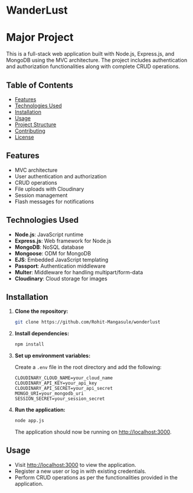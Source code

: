 # WanderLust
# Major Project

This is a full-stack web application built with Node.js, Express.js, and MongoDB using the MVC architecture. The project includes authentication and authorization functionalities along with complete CRUD operations.

## Table of Contents

- [Features](#features)
- [Technologies Used](#technologies-used)
- [Installation](#installation)
- [Usage](#usage)
- [Project Structure](#project-structure)
- [Contributing](#contributing)
- [License](#license)

## Features

- MVC architecture
- User authentication and authorization
- CRUD operations
- File uploads with Cloudinary
- Session management
- Flash messages for notifications

## Technologies Used

- **Node.js**: JavaScript runtime
- **Express.js**: Web framework for Node.js
- **MongoDB**: NoSQL database
- **Mongoose**: ODM for MongoDB
- **EJS**: Embedded JavaScript templating
- **Passport**: Authentication middleware
- **Multer**: Middleware for handling multipart/form-data
- **Cloudinary**: Cloud storage for images

## Installation

1. **Clone the repository:**

    ```bash
    git clone https://github.com/Rohit-Mangasule/wonderlust
    
    ```

2. **Install dependencies:**

    ```bash
    npm install
    ```

3. **Set up environment variables:**

    Create a `.env` file in the root directory and add the following:

    ```env
    CLOUDINARY_CLOUD_NAME=your_cloud_name
    CLOUDINARY_API_KEY=your_api_key
    CLOUDINARY_API_SECRET=your_api_secret
    MONGO_URI=your_mongodb_uri
    SESSION_SECRET=your_session_secret
    ```

4. **Run the application:**

    ```bash
    node app.js
    ```

    The application should now be running on [http://localhost:3000](http://localhost:3000).

## Usage

- Visit [http://localhost:3000](http://localhost:3000) to view the application.
- Register a new user or log in with existing credentials.
- Perform CRUD operations as per the functionalities provided in the application.




